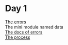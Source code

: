 # Day 1
[The errors](../src/error.py)
<br>
The mini module named data
<br>
[The docs of errors](../docs/errors.md)
<br>
[The process](../src/process.py)
